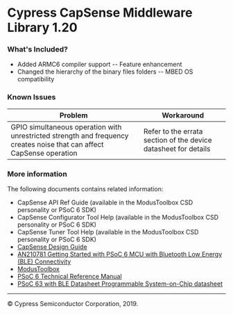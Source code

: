 # Cypress CapSense Middleware Library 1.20

### What's Included?
* Added ARMC6 compiler support -- Feature enhancement
* Changed the hierarchy of the binary files folders -- MBED OS compatibility

### Known Issues
| Problem | Workaround |
| ------- | ---------- |
| GPIO simultaneous operation with unrestricted strength and frequency creates noise that can affect CapSense operation | Refer to the errata section of the device datasheet for details |


### More information
The following documents contains related information:
* CapSense API Ref Guide (available in the ModusToolbox CSD personality or PSoC 6 SDK)
* CapSense Configurator Tool Help (available in the ModusToolbox CSD personality or PSoC 6 SDK)
* CapSense Tuner Tool Help (available in the ModusToolbox CSD personality or PSoC 6 SDK)
* [CapSense Design Guide](https://www.cypress.com/documentation/application-notes/an85951-psoc-4-and-psoc-6-mcu-capsense-design-guide)
* [AN210781 Getting Started with PSoC 6 MCU with Bluetooth Low Energy (BLE) Connectivity](http://www.cypress.com/an210781)
* [ModusToolbox](https://www.cypress.com/products/modustoolbox-software-environment)
* [PSoC 6 Technical Reference Manual](https://www.cypress.com/documentation/technical-reference-manuals/psoc-6-mcu-psoc-63-ble-architecture-technical-reference)
* [PSoC 63 with BLE Datasheet Programmable System-on-Chip datasheet](http://www.cypress.com/ds218787)
  
---
© Cypress Semiconductor Corporation, 2019.
